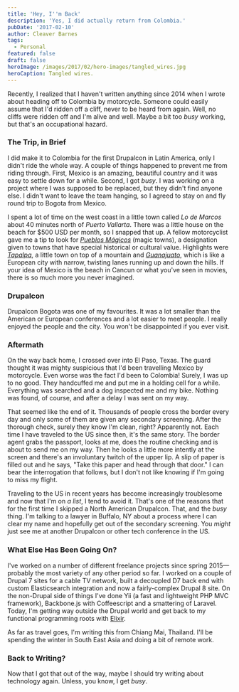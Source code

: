 ```yaml
---
title: 'Hey, I''m Back'
description: 'Yes, I did actually return from Colombia.'
pubDate: '2017-02-10'
author: Cleaver Barnes
tags:
  - Personal
featured: false
draft: false
heroImage: /images/2017/02/hero-images/tangled_wires.jpg
heroCaption: Tangled wires.
---
```

Recently, I realized that I haven't written anything since 2014 when I wrote about heading off to Colombia by motorcycle. Someone could easily assume that I'd ridden off a cliff, never to be heard from again. Well, no cliffs were ridden off and I'm alive and well. Maybe a bit too *busy* working, but that's an occupational hazard.

### The Trip, in Brief
I did make it to Colombia for the first Drupalcon in Latin America, only I didn't ride the whole way. A couple of things happened to prevent me from riding through. First, Mexico is an amazing, beautiful country and it was easy to settle down for a while. Second, I got *busy*. I was working on a project where I was supposed to be replaced, but they didn't find anyone else. I didn't want to leave the team hanging, so I agreed to stay on and fly round trip to Bogota from Mexico.

I spent a lot of time on the west coast in a little town called *Lo de Marcos* about 40 minutes north of *Puerto Vallarta*. There was a little house on the beach for $500 USD per month, so I snapped that up. A fellow motorcyclist gave me a tip to look for *[Pueblos Mágicos](https://en.wikipedia.org/wiki/Pueblo_M%C3%A1gico)* (magic towns), a designation given to towns that have special historical or cultural value. Highlights were *[Tapalpa](https://en.wikipedia.org/wiki/Tapalpa)*, a little town on top of a mountain and *[Guanajuato](https://en.wikipedia.org/wiki/Guanajuato_City)*, which is like a European city with narrow, twisting lanes running up and down the hills. If your idea of Mexico is the beach in Cancun or what you've seen in movies, there is so much more you never imagined.

### Drupalcon
Drupalcon Bogota was one of my favourites. It was a lot smaller than the American or European conferences and a lot easier to meet people. I really enjoyed the people and the city. You won't be disappointed if you ever visit.

### Aftermath
On the way back home, I crossed over into El Paso, Texas. The guard thought it was mighty suspicious that I'd been travelling Mexico by motorcycle. Even worse was the fact I'd been to Colombia! Surely, I was up to no good. They handcuffed me and put me in a holding cell for a while. Everything was searched and a dog inspected me and my bike. Nothing was found, of course, and after a delay I was sent on my way.

That seemed like the end of it. Thousands of people cross the border every day and only some of them are given any secondary screening. After the thorough check, surely they know I'm clean, right? Apparently not. Each time I have traveled to the US since then, it's the same story. The border agent grabs the passport, looks at me, does the routine checking and is about to send me on my way. Then he looks a little more intently at the screen and there's an involuntary twitch of the upper lip. A slip of paper is filled out and he says, "Take this paper and head through that door." I can bear the interrogation that follows, but I don't not like knowing if I'm going to miss my flight.

Traveling to the US in recent years has become increasingly troublesome and now that I'm on *a list*, I tend to avoid it. That's one of the reasons that for the first time I skipped a North American Drupalcon. That, and the *busy* thing. I'm talking to a lawyer in Buffalo, NY about a process where I can clear my name and hopefully get out of the secondary screening. You *might* just see me at another Drupalcon or other tech conference in the US.

### What Else Has Been Going On?
I've worked on a number of different freelance projects since spring 2015—probably the most variety of any other period so far. I worked on a couple of Drupal 7 sites for a cable TV network, built a decoupled D7 back end with custom Elasticsearch integration and now a fairly-complex Drupal 8 site. On the non-Drupal side of things I've done Yii (a fast and lightweight PHP MVC framework), Backbone.js with Coffeescript and a smattering of Laravel. Today, I'm getting way outside the Drupal world and get back to my functional programming roots with [Elixir](http://elixir-lang.org/).

As far as travel goes, I'm writing this from Chiang Mai, Thailand. I'll be spending the winter in South East Asia and doing a bit of remote work.

### Back to Writing?
Now that I got that out of the way, maybe I should try writing about technology again. Unless, you know, I get *busy*.
